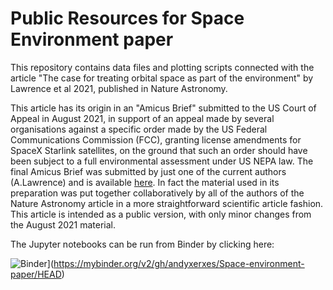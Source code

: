 # Public Resources for Space Environment paper

This repository contains data files and plotting scripts connected with the article 
"The case for treating orbital space as part of the environment" by Lawrence et al 2021, 
published in Nature Astronomy.

This article has its origin in an "Amicus Brief" submitted to the US Court of Appeal 
in August 2021, in support of an appeal made by several organisations 
against a specific order made by the US Federal Communications Commission (FCC), 
granting license amendments for SpaceX Starlink satellites, 
on the ground that such an order should have been subject to a 
full environmental assessment under US NEPA law. 
The final Amicus Brief was submitted by just one of the current authors (A.Lawrence) 
and is available [here](https://andyxlastro.me/losing-the-sky-resources/).
In fact the material used in its preparation was put together collaboratively 
by all of the authors of the Nature Astronomy article in a more straightforward 
scientific article fashion. This article is intended as a 
public version, with only minor changes from the August 2021 material. 

The Jupyter notebooks can be run from Binder by clicking here:

![Binder](https://mybinder.org/badge_logo.svg)](https://mybinder.org/v2/gh/andyxerxes/Space-environment-paper/HEAD)
